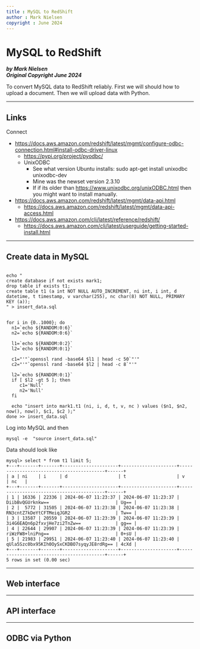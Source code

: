 ```yaml
---
title : MySQL to RedShift
author : Mark Nielsen
copyright : June 2024
---
```



MySQL to RedShift
==============================

_**by Mark Nielsen  
Original Copyright June 2024**_

To convert MySQL data to RedShift reliably.
First we will should how to upload a document. Then we will upload data with Python.


* * *

<a name=links></a>Links
-----
 
Connect
* https://docs.aws.amazon.com/redshift/latest/mgmt/configure-odbc-connection.html#install-odbc-driver-linux	
    * https://pypi.org/project/pyodbc/
    * UnixODBC
        * See what version Ubuntu installs: sudo apt-get install unixodbc unixodbc-dev
        * Mine was the newset version 2.3.10
        * If if its older than https://www.unixodbc.org/unixODBC.html then you might want to install manually. 
* https://docs.aws.amazon.com/redshift/latest/mgmt/data-api.html
    * https://docs.aws.amazon.com/redshift/latest/mgmt/data-api-access.html
* https://docs.aws.amazon.com/cli/latest/reference/redshift/
    * https://docs.aws.amazon.com/cli/latest/userguide/getting-started-install.html




* * *
<a name=c></a>Create data in MySQL
----------

```

echo "
create database if not exists mark1;
drop table if exists t1;
create table t1 (a int NOT NULL AUTO_INCREMENT, ni int, i int, d datetime, t timestamp, v varchar(255), nc char(8) NOT NULL, PRIMARY KEY (a));
" > insert_data.sql


for i in {0..1000}; do
  n1=`echo ${RANDOM:0:6}`
  n2=`echo ${RANDOM:0:6}`

  l1=`echo ${RANDOM:0:2}`
  l2=`echo ${RANDOM:0:1}`

  c1="'"`openssl rand -base64 $l1 | head -c 50`"'"
  c2="'"`openssl rand -base64 $l2 | head -c 8`"'"

  l2=`echo ${RANDOM:0:1}`
  if [ $l2 -gt 5 ]; then
     c1='Null'
     n2='Null'
  fi

  echo "insert into mark1.t1 (ni, i, d, t, v, nc ) values ($n1, $n2, now(), now(), $c1, $c2 );"
done >> insert_data.sql

```

Log into MySQL and then
```
mysql -e  "source insert_data.sql"

```

Data should look like
```
mysql> select * from t1 limit 5;
+---+-------+-------+---------------------+---------------------+------------------------------------------+------+
| a | ni    | i     | d                   | t                   | v                                        | nc   |
+---+-------+-------+---------------------+---------------------+------------------------------------------+------+
| 1 | 16336 | 22336 | 2024-06-07 11:23:37 | 2024-06-07 11:23:37 | DiibBvQGUrknkw==                         | Ug== |
| 2 |  5772 | 31505 | 2024-06-07 11:23:38 | 2024-06-07 11:23:38 | RN3cntZ7kDeYtCFTMeiqJGR2                 | Tw== |
| 3 | 13587 | 20559 | 2024-06-07 11:23:39 | 2024-06-07 11:23:39 | 3i4G6EAQn6p2fxvjHe7zi2TnZw==             | gg== |
| 4 | 22644 | 29907 | 2024-06-07 11:23:39 | 2024-06-07 11:23:39 | riWzFW8+lniPng==                         | 0+sU |
| 5 | 21983 | 29951 | 2024-06-07 11:23:40 | 2024-06-07 11:23:40 | qUla5Szc0bx95KIh0OySxCKDBO7syqyJE8rdRg== | 4cXd |
+---+-------+-------+---------------------+---------------------+------------------------------------------+------+
5 rows in set (0.00 sec)
```


* * *
<a name=w></a>Web interface
----------

* * *
<a name=api></a>API interface
----------

* * *
<a name=o></a>ODBC via Python
----------
